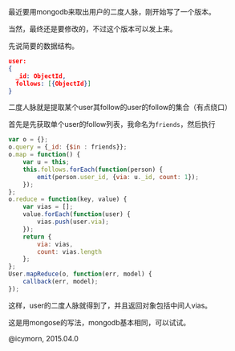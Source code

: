 最近要用mongodb来取出用户的二度人脉，刚开始写了一个版本。

当然，最终还是要修改的，不过这个版本可以发上来。

先说简要的数据结构。

```json
user:
{
  _id: ObjectId,
  follows: [{ObjectId}]
}
```

二度人脉就是提取某个user其follow的user的follow的集合（有点绕口）

首先是先获取单个user的follow列表，我命名为`friends`，然后执行

```javascript
var o = {};
o.query = {_id: {$in : friends}};
o.map = function() {
    var u = this;
    this.follows.forEach(function(person) {
        emit(person.user_id, {via: u._id, count: 1});
    });
};
o.reduce = function(key, value) {
    var vias = [];
    value.forEach(function(user) {
        vias.push(user.via);
    });
    return {
        via: vias,
        count: vias.length
    };
};
User.mapReduce(o, function(err, model) {
    callback(err, model);
});
```

这样，user的二度人脉就得到了，并且返回对象包括中间人vias。

这是用mongose的写法，mongodb基本相同，可以试试。

@icymorn, 2015.04.0
